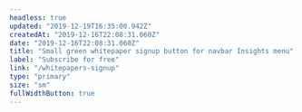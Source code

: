 ```yaml
---
headless: true
updated: "2019-12-19T16:35:00.942Z"
createdAt: "2019-12-16T22:08:31.060Z"
date: "2019-12-16T22:08:31.060Z"
title: "Small green whitepaper signup button for navbar Insights menu"
label: "Subscribe for free"
link: "/whitepapers-signup"
type: "primary"
size: "sm"
fullWidthButton: true
---
```

